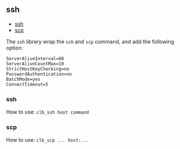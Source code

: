 ## ssh

* [ssh](#ssh)
* [scp](#scp)

The `ssh` library wrap the `ssh` and `scp` command, and add the following option:
```
ServerAliveInterval=60
ServerAliveCountMax=10
StrictHostKeyChecking=no
PasswordAuthentication=no
BatchMode=yes
ConnectTimeout=5
```

### ssh

How to use: `clb_ssh host command`

### scp

How to use: `clb_scp ... host:...`
